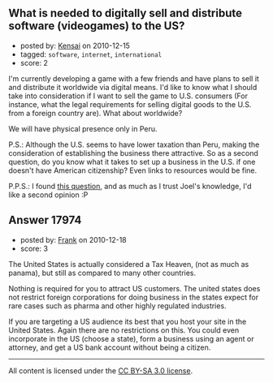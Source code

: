 ## What is needed to digitally sell and distribute software (videogames) to the US?

- posted by: [Kensai](https://stackexchange.com/users/-1/5993-kensai) on 2010-12-15
- tagged: `software`, `internet`, `international`
- score: 2

I'm currently developing a game with a few friends and have plans to sell it and distribute it worldwide via digital means. I'd like to know what I should take into consideration if I want to sell the game to U.S. consumers (For instance, what the legal requirements for selling digital goods to the U.S. from a foreign country are). What about worldwide?

We will have physical presence only in Peru. 

P.S.: Although the U.S. seems to have lower taxation than Peru, making the consideration of establishing the business there attractive. So as a second question, do you know what it takes to set up a business in the U.S. if one doesn't have American citizenship? Even links to resources would be fine.

P.P.S.: I found [this question][1], and as much as I trust Joel's knowledge, I'd like a second opinion :P

  [1]: http://answers.onstartups.com/questions/17299/do-i-need-a-resellers-permit-when-selling-online-in-the-us-from-a-company-outs


## Answer 17974

- posted by: [Frank](https://stackexchange.com/users/-1/4858-frank) on 2010-12-18
- score: 3

The United States is actually considered a Tax Heaven, (not as much as panama), but still as compared to many other countries.

Nothing is required for you to attract US customers.  The united states does not restrict foreign corporations for doing business in the states expect for rare cases such as pharma and other highly regulated industries.

If you are targeting a US audience its best that you host your site in the United States.  Again there are no restrictions on this.  You could even incorporate in the US (choose a state), form a business using an agent or attorney, and get a US bank account without being a citizen. 





---

All content is licensed under the [CC BY-SA 3.0 license](https://creativecommons.org/licenses/by-sa/3.0/).
